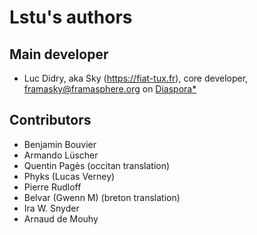 # Lstu's authors

## Main developer

* Luc Didry, aka Sky (<https://fiat-tux.fr>), core developer, framasky@framasphere.org on [Diaspora*](https://framasphere.org/public/framasky)

## Contributors

* Benjamin Bouvier
* Armando Lüscher
* Quentin Pagès (occitan translation)
* Phyks (Lucas Verney)
* Pierre Rudloff
* Belvar (Gwenn M) (breton translation)
* Ira W. Snyder
* Arnaud de Mouhy